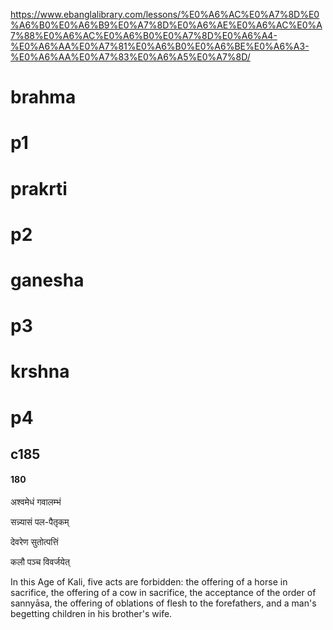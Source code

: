 https://www.ebanglalibrary.com/lessons/%E0%A6%AC%E0%A7%8D%E0%A6%B0%E0%A6%B9%E0%A7%8D%E0%A6%AE%E0%A6%AC%E0%A7%88%E0%A6%AC%E0%A6%B0%E0%A7%8D%E0%A6%A4-%E0%A6%AA%E0%A7%81%E0%A6%B0%E0%A6%BE%E0%A6%A3-%E0%A6%AA%E0%A7%83%E0%A6%A5%E0%A7%8D/

# brahma
# p1

# prakrti
# p2
# ganesha
# p3
# krshna
# p4
## c185
#### 180
अश्वमेधं  गवालम्भं

सन्न्यासं  पल-पैतृकम्

देवरेण  सुतोत्पत्तिं

कलौ  पञ्च  विवर्जयेत्

In this Age of Kali, five acts are forbidden: the offering of a horse in sacrifice, the offering of a cow in sacrifice, the acceptance of the order of sannyāsa, the offering of oblations of flesh to the forefathers, and a man's begetting children in his brother's wife.